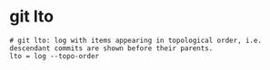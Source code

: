# git lto

```gitconfig
# git lto: log with items appearing in topological order, i.e. descendant commits are shown before their parents.
lto = log --topo-order
```